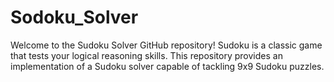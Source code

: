 # Sodoku_Solver
Welcome to the Sudoku Solver GitHub repository! Sudoku is a classic game that tests your logical reasoning skills. This repository provides an implementation of a Sudoku solver capable of tackling 9x9 Sudoku puzzles.
<br>
<br>
<!-- *Key Features:*

1. *Logic-Driven Solver:* Our Sudoku solver employs pure logic to crack Sudoku puzzles. It ensures that every row, column, and 3x3 square contains the numbers 1 to 9, with no duplicates.

2. *User-Friendly Interface:* This solver provides a simple and intuitive 9x9 grid interface. It's perfect for solving a wide range of Sudoku puzzles with ease.

3. *Interactive Input:* You can input Sudoku puzzles manually and watch as the solver works its magic to deliver a solution.

Challenge yourself, hone your logical thinking skills, and enjoy the satisfaction of effortlessly solving Sudoku puzzles!
*Happy Sudoku solver ** -->
